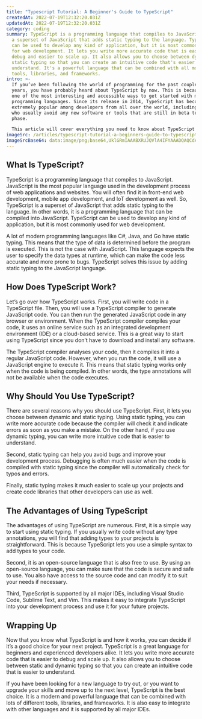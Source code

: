 ```yaml
---
title: "Typescript Tutorial: A Beginner's Guide to TypeScript"
createdAt: 2022-07-19T12:32:20.031Z
updatedAt: 2022-07-19T12:32:20.031Z
category: coding
summary: TypeScript is a programming language that compiles to JavaScript. It is
  a superset of JavaScript that adds static typing to the language. TypeScript
  can be used to develop any kind of application, but it is most commonly used
  for web development. It lets you write more accurate code that is easier to
  debug and easier to scale up. It also allows you to choose between dynamic and
  static typing so that you can create an intuitive code that's easier to
  understand. It's a powerful language that can be combined with all modern
  tools, libraries, and frameworks.
intro: >-
  If you’ve been following the world of programming for the past couple of
  years, you have probably heard about TypeScript by now. This is because it’s
  one of the most interesting and accessible ways to get started with modern
  programming languages. Since its release in 2014, TypeScript has become
  extremely popular among developers from all over the world, including those
  who usually avoid any new software or tools that are still in beta testing
  phase. 

  This article will cover everything you need to know about TypeScript and why exactly this language has caught the attention of so many programmers. It also includes a list of tutorials on how to get started with TypeScript as fast as possible so that you can use it effectively in your future projects as well.
imageSrc: /articles/typescript-tutorial-a-beginners-guide-to-typescript.png
imageSrcBase64: data:image/png;base64,UklGRmIAAABXRUJQVlA4IFYAAADQAQCdASoKAAoAAUAmJQBOgB6GK/4gAAD+/susHUck0oEg9bJn40NahRNWf/ssFEG4/ulTKqr7VTQxB6Cgp5QuP9bik8vP7lr5q5KufHzqipp8Y8gAAA==
---
```


## What Is TypeScript?

TypeScript is a programming language that compiles to JavaScript. JavaScript is the most popular language used in the development process of web applications and websites. You will often find it in front-end web development, mobile app development, and IoT development as well. So, TypeScript is a superset of JavaScript that adds static typing to the language. In other words, it is a programming language that can be compiled into JavaScript. TypeScript can be used to develop any kind of application, but it is most commonly used for web development.

A lot of modern programming languages like C#, Java, and Go have static typing. This means that the type of data is determined before the program is executed. This is not the case with JavaScript. This language expects the user to specify the data types at runtime, which can make the code less accurate and more prone to bugs. TypeScript solves this issue by adding static typing to the JavaScript language.

## How Does TypeScript Work?

Let’s go over how TypeScript works. First, you will write code in a TypeScript file. Then, you will use a TypeScript compiler to generate JavaScript code. You can then run the generated JavaScript code in any browser or environment. When the TypeScript compiler compiles your code, it uses an online service such as an integrated development environment (IDE) or a cloud-based service. This is a great way to start using TypeScript since you don’t have to download and install any software.

The TypeScript compiler analyses your code, then it compiles it into a regular JavaScript code. However, when you run the code, it will use a JavaScript engine to execute it. This means that static typing works only when the code is being compiled. In other words, the type annotations will not be available when the code executes.

## Why Should You Use TypeScript?

There are several reasons why you should use TypeScript. First, it lets you choose between dynamic and static typing. Using static typing, you can write more accurate code because the compiler will check it and indicate errors as soon as you make a mistake. On the other hand, if you use dynamic typing, you can write more intuitive code that is easier to understand.

Second, static typing can help you avoid bugs and improve your development process. Debugging is often much easier when the code is compiled with static typing since the compiler will automatically check for typos and errors.

Finally, static typing makes it much easier to scale up your projects and create code libraries that other developers can use as well.

## The Advantages of Using TypeScript

The advantages of using TypeScript are numerous. First, it is a simple way to start using static typing. If you usually write code without any type annotations, you will find that adding types to your projects is straightforward. This is because TypeScript lets you use a simple syntax to add types to your code.

Second, it is an open-source language that is also free to use. By using an open-source language, you can make sure that the code is secure and safe to use. You also have access to the source code and can modify it to suit your needs if necessary.

Third, TypeScript is supported by all major IDEs, including Visual Studio Code, Sublime Text, and Vim. This makes it easy to integrate TypeScript into your development process and use it for your future projects.

## Wrapping Up

Now that you know what TypeScript is and how it works, you can decide if it’s a good choice for your next project. TypeScript is a great language for beginners and experienced developers alike. It lets you write more accurate code that is easier to debug and scale up. It also allows you to choose between static and dynamic typing so that you can create an intuitive code that is easier to understand.

If you have been looking for a new language to try out, or you want to upgrade your skills and move up to the next level, TypeScript is the best choice. It is a modern and powerful language that can be combined with lots of different tools, libraries, and frameworks. It is also easy to integrate with other languages and it is supported by all major IDEs.
